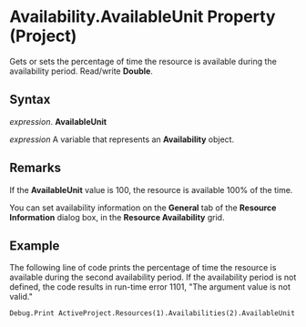 
# Availability.AvailableUnit Property (Project)

Gets or sets the percentage of time the resource is available during the availability period. Read/write  **Double**.


## Syntax

 _expression_. **AvailableUnit**

 _expression_ A variable that represents an **Availability** object.


## Remarks

If the  **AvailableUnit** value is 100, the resource is available 100% of the time.

You can set availability information on the  **General** tab of the **Resource Information** dialog box, in the **Resource Availability** grid.


## Example

The following line of code prints the percentage of time the resource is available during the second availability period. If the availability period is not defined, the code results in run-time error 1101, "The argument value is not valid."


```vb
Debug.Print ActiveProject.Resources(1).Availabilities(2).AvailableUnit
```

